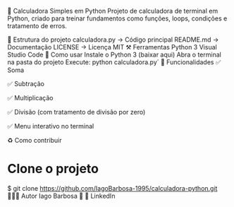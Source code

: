 🧮 Calculadora Simples em Python
Projeto de calculadora de terminal em Python, criado para treinar fundamentos como funções, loops, condições e tratamento de erros.

📂 Estrutura do projeto
calculadora.py → Código principal
README.md → Documentação
LICENSE → Licença MIT
⚒️ Ferramentas
Python 3
Visual Studio Code
🚀 Como usar
Instale o Python 3 (baixar aqui)
Abra o terminal na pasta do projeto
Execute:
   python calculadora.py´
📖 Funcionalidades
✅ Soma

✅ Subtração

✅ Multiplicação

✅ Divisão (com tratamento de divisão por zero)

✅ Menu interativo no terminal

♻️ Como contribuir
# Clone o projeto
$ git clone  https://github.com/IagoBarbosa-1995/calculadora-python.git
👨🏻‍💻 Autor
Iago Barbosa 🚀 🔗 LinkedIn
